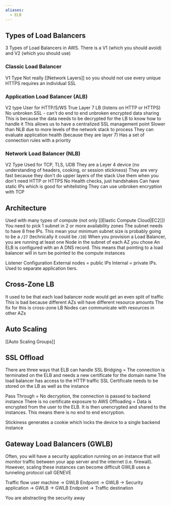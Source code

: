 ```yaml
---
aliases:
  - ELB
---
```

## Types of Load Balancers
3 Types of Load Balancers in AWS. There is a V1 (which you should avoid) and V2 (which you should use)
### Classic Load Balancer 
V1 Type
Not really [[Network Layers]] so you should not use
every unique HTTPS requires an individual SSL
### Application Load Balancer (ALB)
V2 type
User for HTTP/S/WS
True Layer 7 LB (listens on HTTP or HTTPS)
No unbroken SSL - can't do end to end unbroken encrypted data sharing
	This is because the data needs to be decrypted for the LB to know how to handle it
	This allows us to have a centralized SSL management point
Slower than NLB due to more levels of the network stack to process
They can evaluate application health (because they are layer 7)
Has a set of connection rules with a priority
### Network Load Balancer (NLB)
V2 Type
Used for TCP, TLS, UDB
They are a Leyer 4 device (no understanding of headers, cooking, or session stickiness)
They are very fast because they don't do upper layers of the stack
Use them when you don't need HTTP or HTTPS
No Health checks, just handshakes
Can have static IPs which is good for whitelisting
They can use unbroken encryption with TCP
## Architecture
Used with many types of compute (not only [[Elastic Compute Cloud|EC2]])
You need to pick 1 subnet in 2 or more availability zones
	The subnet needs to have 8 free IPs. This mean your minimum subnet size is probably going to be a `/27` (technically it could be `/28`)
When you provision a Load Balancer, you are running at least one Node in the subnet of each AZ you chose
An ELB is configured with an A DNS record. This means that pointing to a load balancer will in turn be pointed to the compute instances

Listener Configuration
	External nodes  = public IPs
	Internal = private IPs. Used to separate application tiers.

## Cross-Zone LB
It used to be that each load balancer node would get an even split of traffic
This is bad because different AZs will have different resource amounts
The fix for this is cross-zone LB
	Nodes can communicate with resources in other AZs

## Auto Scaling
[[Auto Scaling Groups]]

## SSL Offload
There are three ways that ELB can handle SSL
Bridging = The connection is terminated on the ELB and needs a new certificate for the domain name 
	 The load balancer has access to the HTTP traffic
	 SSL Certificate needs to be stored on the LB as well as the instance
	 
Pass Through = No decryption, the connection is passed to backend instance
	There is no certificate exposure to AWS
Offloading = Data is encrypted from the user to the ELB. It is then unencrypted and shared to the instances. This means there is no end to end encryption.

Stickiness generates a cookie which locks the device to a single backend instance

## Gateway Load Balancers (GWLB)
Often, you will have a security application running on an instance that will monitor traffic between your app server and the internet (i.e. firewall). However, scaling these instances can become difficult
GWLB uses a tunneling protocol call GENEVE

Traffic flow
user machine -> GWLB Endpoint -> GWLB -> Security application -> GWLB -> GWLB Endpoint -> Traffic destination

You are abstracting the security away
